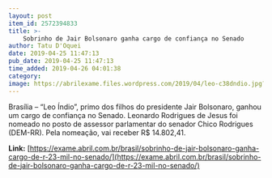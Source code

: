 ```yaml
---
layout: post
item_id: 2572394833
title: >-
    Sobrinho de Jair Bolsonaro ganha cargo de confiança no Senado
author: Tatu D'Oquei
date: 2019-04-25 11:47:13
pub_date: 2019-04-25 11:47:13
time_added: 2019-04-26 04:01:38
category: 
image: https://abrilexame.files.wordpress.com/2019/04/leo-c38dndio.jpg?quality=70&strip=info&w=680&h=453&crop=1
---
```


Brasília – “Leo Índio”, primo dos filhos do presidente Jair Bolsonaro, ganhou um cargo de confiança no Senado. Leonardo Rodrigues de Jesus foi nomeado no posto de assessor parlamentar do senador Chico Rodrigues (DEM-RR). Pela nomeação, vai receber R$ 14.802,41.

**Link:** [https://exame.abril.com.br/brasil/sobrinho-de-jair-bolsonaro-ganha-cargo-de-r-23-mil-no-senado/](https://exame.abril.com.br/brasil/sobrinho-de-jair-bolsonaro-ganha-cargo-de-r-23-mil-no-senado/)

